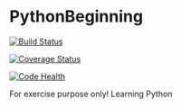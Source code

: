 # PythonBeginning

[![Build Status](https://travis-ci.org/degiorgioo/PythonBeginning.svg?branch=master)](https://travis-ci.org/degiorgioo/PythonBeginning)

[![Coverage Status](https://coveralls.io/repos/github/degiorgioo/PythonBeginning/badge.svg?branch=master)](https://coveralls.io/github/degiorgioo/PythonBeginning?branch=master)

[![Code Health](https://landscape.io/github/degiorgioo/PythonBeginning/master/landscape.svg?style=flat)](https://landscape.io/github/degiorgioo/PythonBeginning/master)

For exercise purpose only! Learning Python
